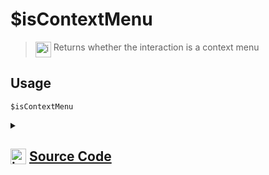 # $isContextMenu
> <img align="top" src="https://upload.wikimedia.org/wikipedia/commons/thumb/e/e4/Infobox_info_icon.svg/160px-Infobox_info_icon.svg.png?20150409153300" alt="image" width="25" height="auto"> Returns whether the interaction is a context menu
## Usage
```
$isContextMenu
```
<details>
<summary>
    
## <img align="top" src="https://cdn4.iconfinder.com/data/icons/iconsimple-logotypes/512/github-512.png" alt="image" width="25" height="auto">  [Source Code](https://github.com/tryforge/ForgeScript-V2/blob/main/src/native/isContextMenu.ts)
    
</summary>
    
```ts
import { NativeFunction, Return } from "../structures"

export default new NativeFunction({
    name: "$isContextMenu",
    version: "1.0.6",
    description: "Returns whether the interaction is a context menu",
    unwrap: false,
    execute(ctx) {
        return this.success(Boolean(ctx.isContextCommand()))
    },
})

```
    
</details>